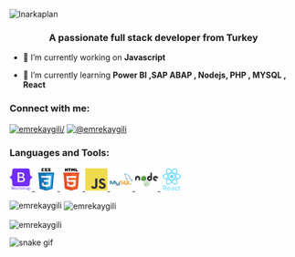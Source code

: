 ![lnarkaplan](https://github.com/emrekaygili/emrekaygili/assets/96821841/ff0cd232-6cad-4da1-b9ca-a45f32887608)
<h3 align="center">A passionate full stack developer from Turkey</h3>

- 🔭 I’m currently working on **Javascript**

- 🌱 I’m currently learning **Power BI ,SAP ABAP , Nodejs, PHP , MYSQL , React**


<h3 align="left">Connect with me:</h3>
<p align="left">
<a href="[(https://www.linkedin.com/in/emrekaygili)](https://www.linkedin.com/in/emrekaygili)" target="blank"><img align="center" src="https://raw.githubusercontent.com/rahuldkjain/github-profile-readme-generator/master/src/images/icons/Social/linked-in-alt.svg" alt="emrekaygili/" height="30" width="40" /></a>
<a href="https://medium.com/@emrekaygili" target="blank"><img align="center" src="https://raw.githubusercontent.com/rahuldkjain/github-profile-readme-generator/master/src/images/icons/Social/medium.svg" alt="@emrekaygili" height="30" width="40" /></a>
</p>

<h3 align="left">Languages and Tools:</h3>
<p align="left"> <a href="https://getbootstrap.com" target="_blank" rel="noreferrer"> <img src="https://raw.githubusercontent.com/devicons/devicon/master/icons/bootstrap/bootstrap-plain-wordmark.svg" alt="bootstrap" width="40" height="40"/> </a> <a href="https://www.w3schools.com/css/" target="_blank" rel="noreferrer"> <img src="https://raw.githubusercontent.com/devicons/devicon/master/icons/css3/css3-original-wordmark.svg" alt="css3" width="40" height="40"/> </a> <a href="https://www.w3.org/html/" target="_blank" rel="noreferrer"> <img src="https://raw.githubusercontent.com/devicons/devicon/master/icons/html5/html5-original-wordmark.svg" alt="html5" width="40" height="40"/> </a> <a href="https://developer.mozilla.org/en-US/docs/Web/JavaScript" target="_blank" rel="noreferrer"> <img src="https://raw.githubusercontent.com/devicons/devicon/master/icons/javascript/javascript-original.svg" alt="javascript" width="40" height="40"/> </a> <a href="https://www.mysql.com/" target="_blank" rel="noreferrer"> <img src="https://raw.githubusercontent.com/devicons/devicon/master/icons/mysql/mysql-original-wordmark.svg" alt="mysql" width="40" height="40"/> </a> <a href="https://nodejs.org" target="_blank" rel="noreferrer"> <img src="https://raw.githubusercontent.com/devicons/devicon/master/icons/nodejs/nodejs-original-wordmark.svg" alt="nodejs" width="40" height="40"/> </a> <a href="https://reactjs.org/" target="_blank" rel="noreferrer"> <img src="https://raw.githubusercontent.com/devicons/devicon/master/icons/react/react-original-wordmark.svg" alt="react" width="40" height="40"/> </a> </p>

<p><img align="left" src="https://github-readme-stats.vercel.app/api/top-langs?username=emrekaygili&show_icons=true&locale=en&layout=compact" alt="emrekaygili" /></p>

<p>&nbsp;<img align="center" src="https://github-readme-stats.vercel.app/api?username=emrekaygili&show_icons=true&locale=en" alt="emrekaygili" /></p>

<p><img align="center" src="https://github-readme-streak-stats.herokuapp.com/?user=emrekaygili&" alt="emrekaygili" /></p>

![snake gif](https://github.com/YOUR_USERNAME/YOUR_USERNAME/blob/output/github-contribution-grid-snake.gif)
